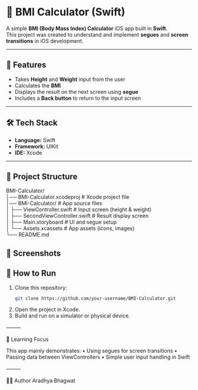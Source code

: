# 📱 BMI Calculator (Swift)

A simple **BMI (Body Mass Index) Calculator** iOS app built in **Swift**.  
This project was created to understand and implement **segues** and **screen transitions** in iOS development.

---

## 🚀 Features
- Takes **Height** and **Weight** input from the user  
- Calculates the **BMI**  
- Displays the result on the next screen using **segue**  
- Includes a **Back button** to return to the input screen  

---

## 🛠️ Tech Stack
- **Language:** Swift  
- **Framework:** UIKit  
- **IDE:** Xcode  

---

## 📂 Project Structure

BMI-Calculator/<br>
│── BMI-Calculator.xcodeproj   # Xcode project file<br>
│── BMI-Calculator/            # App source files<br>
│   ├── ViewController.swift   # Input screen (height & weight)<br>
│   ├── SecondViewController.swift # Result display screen<br>
│   ├── Main.storyboard        # UI and segue setup<br>
│   └── Assets.xcassets        # App assets (icons, images)<br>
└── README.md<br>

## 📸 Screenshots 

## 📲 How to Run
1. Clone this repository:
   ```bash
   git clone https://github.com/your-username/BMI-Calculator.git

2.	Open the project in Xcode.
3.	Build and run on a simulator or physical device.

⸻

📖 Learning Focus

This app mainly demonstrates:
	•	Using segues for screen transitions
	•	Passing data between ViewControllers
	•	Simple user input handling in Swift

⸻

👨‍💻 Author
Aradhya Bhagwat
